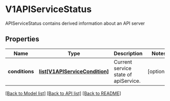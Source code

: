 # V1APIServiceStatus

APIServiceStatus contains derived information about an API server
## Properties
Name | Type | Description | Notes
------------ | ------------- | ------------- | -------------
**conditions** | [**list[V1APIServiceCondition]**](V1APIServiceCondition.md) | Current service state of apiService. | [optional] 

[[Back to Model list]](../README.md#documentation-for-models) [[Back to API list]](../README.md#documentation-for-api-endpoints) [[Back to README]](../README.md)


